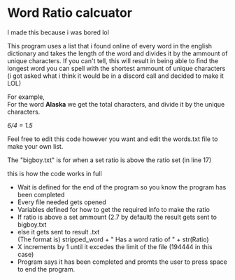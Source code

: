 # Word Ratio calcuator


I made this because i was bored lol

This program uses a list that i found online of every word in the english dictionary and takes the length of the word and divides it by the ammount of unique characters. If you can't tell, this will result in being able to find the longest word you can spell with the shortest ammount of unique characters (i got asked what i think it would be in a discord call and decided to make it LOL)

For example,  
For the word **Alaska** we get the total characters, and divide it by the unique characters.

*6/4 = 1.5*

Feel free to edit this code however you want and edit the words.txt file to make your own list. 





The "bigboy.txt" is for when a set ratio is above the ratio set (in line 17)

this is how the code works in full 

- Wait is defined for the end of the program so you know the program has been completed
- Every file needed gets opened
- Variables defined for how to get the required info to make the ratio 
- If ratio is above a set ammount (2.7 by default) the result gets sent to bigboy.txt
- else it  gets sent to result .txt  
 (The format is) stripped_word + " Has a word ratio of " + str(Ratio)
- X increments by 1 until it excedes the limit of the  file (194444 in this case)
- Program says it has been completed and promts the user to press space to end the program.
